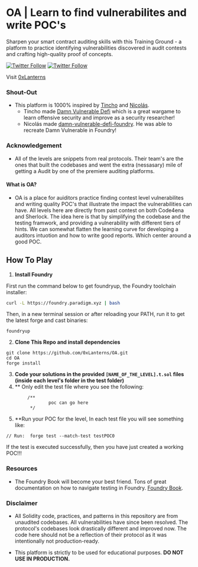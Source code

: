 # OA    | Learn to find vulnerabilites and write POC's

Sharpen your smart contract auditing skills with this Training Ground - a platform to practice identifying vulnerabilities discovered in audit contests and crafting high-quality proof of concepts.

[![Twitter Follow](https://img.shields.io/twitter/follow/Kiki_developer?label=Follow%20Kiki%20%40Kiki_developer&style=social)](https://twitter.com/Kiki_developer)
[![Twitter Follow](https://img.shields.io/twitter/follow/ZoumanaCisse6?label=Follow%20Zouvier%20%40ZoumanaCisse6&style=social)](https://twitter.com/ZoumanaCisse6)

Visit [0xLanterns](https://0xlanterns.vercel.app/)

### Shout-Out
- This platform is 1000% inspired by [Tincho](https://twitter.com/tinchoabbate) and [Nicolás](https://twitter.com/ngp2311).
    - Tincho made [Damn Vulnerable Defi](https://www.damnvulnerabledefi.xyz) which is a great wargame to learn offensive security and improve as a security researcher! 
    - Nicolás made [damn-vulnerable-defi-foundry](https://github.com/nicolasgarcia214/damn-vulnerable-defi-foundry). He was able to recreate Damn Vulnerable in Foundry!

### Acknowledgement 
- All of the levels are snippets from real protocols. Their team's are the ones that built the codebases and went the extra (nessasary) mile of getting a Audit by one of the premiere auditing platforms. 

#### What is OA?
- OA is a place for auiditors practice finding contest level vulnerabilites and writing quality POC's that illustrate the impact the vulnerabilities can have. All levels here are directly from past contest on both Code4ena and Sherlock. The idea here is that by simplifying the codebase and the testing framwork, and providing a vulnerability with different tiers of hints. We can somewhat flatten the learning curve for developing a auditors intuotion and how to write good reports. Which center around a good POC. 

## How To Play 

1.  **Install Foundry**

First run the command below to get foundryup, the Foundry toolchain installer:

``` bash
curl -L https://foundry.paradigm.xyz | bash
```

Then, in a new terminal session or after reloading your PATH, run it to get the latest forge and cast binaries:

``` console
foundryup
```

2. **Clone This Repo and install dependencies**
``` 
git clone https://github.com/0xLanterns/OA.git
cd OA
forge install
```
3. **Code your solutions in the provided `[NAME_OF_THE_LEVEL].t.sol` files (inside each level's folder in the test folder)**
4. ** Only edit the test file where you see the following:
```Solidity
        /**
                poc can go here
         */
```
5. **Run your POC for the level, In each test file you will see something like:
```Solidity
// Run:  forge test --match-test testPOC0
```
If the test is executed successfully, then you have just created a working POC!!!
### Resources
- The Foundry Book will become your best friend. Tons of great documentation on how to navigate testing in Foundry. [Foundry Book](https://book.getfoundry.sh/).

### Disclaimer
- All Solidity code, practices, and patterns in this repository are from unaudited codebases. All vulnerabilities have since been resolved. The protocol's codebases look drastically different and improved now. The code here should not be a reflection of their protocol as it was intentionally not production-ready.

- This platform is strictly to be used for educational purposes.
**DO NOT USE IN PRODUCTION.**
